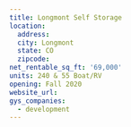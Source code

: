 ```yaml
---
title: Longmont Self Storage
location:
  address:
  city: Longmont
  state: CO
  zipcode:
net_rentable_sq_ft: '69,000'
units: 240 & 55 Boat/RV
opening: Fall 2020
website_url:
gys_companies:
  - development
---
```

